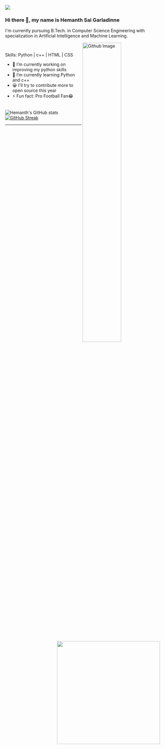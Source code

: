 ![](https://raw.githubusercontent.com/halfrost/halfrost/master/icons/header_.png)
### Hi there 👋, my name is Hemanth Sai Garladinne
I'm currently pursuing B.Tech. in Computer Science Engineering with specialization in Artificial Intelligence and Machine Learning.

<img width="50%" align="right" alt="Github Image" src="https://raw.githubusercontent.com/onimur/.github/master/.resources/git-header.svg" /><br>

Skills: Python | c++ | HTML | CSS

- 🔭 I’m currently working on improving my python skills 
- 🌱 I’m currently learning Python and c++ 
- 😀 I'll try to contribute more to open source this year
- ⚡ Fun fact: Pro Football Fan😂 


<br>![Hemanth's GitHub stats](https://github-readme-stats.vercel.app/api?username=HemanthSai7&show_icons=true&theme=radical&count_private=true&hide_border=true&title_color=FC6401&icon_color=7F1DA2&bg_color=0D111700)
<img align="right" src="https://github-readme-stats.vercel.app/api/top-langs/?username=HemanthSai7&theme=radical&title_color=F16707&hide_border=true" width="335px" data-canonical->
[![GitHub Streak](http://github-readme-streak-stats.herokuapp.com?user=HemanthSai7&hide_border=true&background=0D111700&border=943BDD00&fire=CB0044&sideNums=FC6401&currStreakLabel=ff96e6e&currStreakNum=E7E7E7FF&sideLabels=EFEFE6&dates=4F5D78&stroke=7F1DA2)](https://git.io/streak-stats)
<hr>

